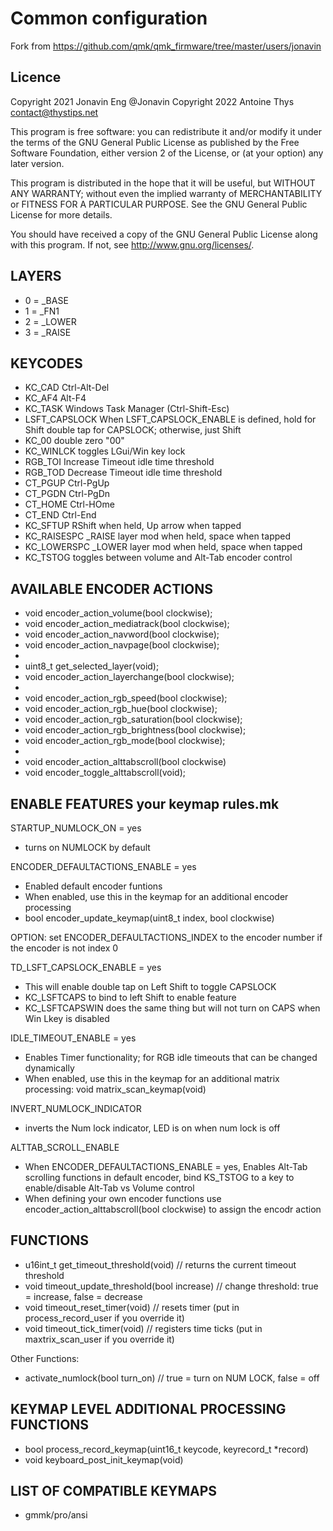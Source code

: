 # Common configuration

Fork from <https://github.com/qmk/qmk_firmware/tree/master/users/jonavin>

## Licence

Copyright 2021 Jonavin Eng @Jonavin
Copyright 2022 Antoine Thys <contact@thystips.net>

This program is free software: you can redistribute it and/or modify
it under the terms of the GNU General Public License as published by
the Free Software Foundation, either version 2 of the License, or
(at your option) any later version.

This program is distributed in the hope that it will be useful,
but WITHOUT ANY WARRANTY; without even the implied warranty of
MERCHANTABILITY or FITNESS FOR A PARTICULAR PURPOSE.  See the
GNU General Public License for more details.

You should have received a copy of the GNU General Public License
along with this program.  If not, see <http://www.gnu.org/licenses/>.

## LAYERS

- 0 = _BASE
- 1 = _FN1
- 2 = _LOWER
- 3 = _RAISE

## KEYCODES

- KC_CAD          Ctrl-Alt-Del
- KC_AF4          Alt-F4
- KC_TASK         Windows Task Manager (Ctrl-Shift-Esc)
- LSFT_CAPSLOCK   When LSFT_CAPSLOCK_ENABLE is defined, hold for Shift double tap for CAPSLOCK; otherwise, just Shift
- KC_00           double zero "00"
- KC_WINLCK       toggles LGui/Win key lock
- RGB_TOI         Increase Timeout idle time threshold
- RGB_TOD         Decrease Timeout idle time threshold
- CT_PGUP         Ctrl-PgUp
- CT_PGDN         Ctrl-PgDn
- CT_HOME         Ctrl-HOme
- CT_END          Ctrl-End
- KC_SFTUP        RShift when held, Up arrow when tapped
- KC_RAISESPC     _RAISE layer mod when held, space when tapped
- KC_LOWERSPC     _LOWER layer mod when held, space when tapped
- KC_TSTOG        toggles between volume and Alt-Tab encoder control

## AVAILABLE ENCODER ACTIONS

- void encoder_action_volume(bool clockwise);
- void encoder_action_mediatrack(bool clockwise);
- void encoder_action_navword(bool clockwise);
- void encoder_action_navpage(bool clockwise);
-
- uint8_t get_selected_layer(void);
- void encoder_action_layerchange(bool clockwise);
-
- void encoder_action_rgb_speed(bool clockwise);
- void encoder_action_rgb_hue(bool clockwise);
- void encoder_action_rgb_saturation(bool clockwise);
- void encoder_action_rgb_brightness(bool clockwise);
- void encoder_action_rgb_mode(bool clockwise);
-
- void encoder_action_alttabscroll(bool clockwise)
- void encoder_toggle_alttabscroll(void);

## ENABLE FEATURES your keymap rules.mk

STARTUP_NUMLOCK_ON = yes

- turns on NUMLOCK by default

ENCODER_DEFAULTACTIONS_ENABLE = yes

- Enabled default encoder funtions
- When enabled, use this in the keymap for an additional encoder processing
- bool encoder_update_keymap(uint8_t index, bool clockwise)
  
OPTION: set ENCODER_DEFAULTACTIONS_INDEX to the encoder number if the encoder is not index 0

TD_LSFT_CAPSLOCK_ENABLE = yes

- This will enable double tap on Left Shift to toggle CAPSLOCK
- KC_LSFTCAPS to bind to left Shift to enable feature
- KC_LSFTCAPSWIN does the same thing but will not turn on CAPS when Win Lkey is disabled

IDLE_TIMEOUT_ENABLE = yes

- Enables Timer functionality; for RGB idle timeouts that can be changed dynamically
- When enabled, use this in the keymap for an additional matrix processing:  void matrix_scan_keymap(void)

INVERT_NUMLOCK_INDICATOR

- inverts the Num lock indicator, LED is on when num lock is off

ALTTAB_SCROLL_ENABLE

- When ENCODER_DEFAULTACTIONS_ENABLE = yes,
    Enables Alt-Tab scrolling functions in default encoder,
    bind KS_TSTOG to a key to enable/disable Alt-Tab vs Volume control
- When defining your own encoder functions use encoder_action_alttabscroll(bool clockwise) to assign the encodr action

## FUNCTIONS

- u16int_t get_timeout_threshold(void)            // returns the current timeout threshold
- void timeout_update_threshold(bool increase)    // change threshold: true = increase, false = decrease
- void timeout_reset_timer(void)                  // resets timer (put in process_record_user if you override it)
- void timeout_tick_timer(void)                   // registers time ticks (put in maxtrix_scan_user if you override it)

Other Functions:

- activate_numlock(bool turn_on)                    // true = turn on NUM LOCK, false = off

## KEYMAP LEVEL ADDITIONAL PROCESSING FUNCTIONS

- bool process_record_keymap(uint16_t keycode, keyrecord_t *record)
- void keyboard_post_init_keymap(void)

## LIST OF COMPATIBLE KEYMAPS

- gmmk/pro/ansi

